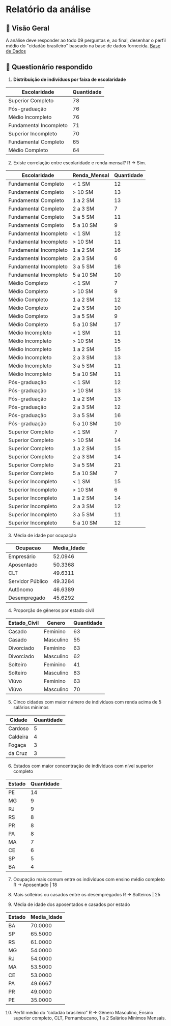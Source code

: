 # Relatório da análise

## 📌 Visão Geral
A análise deve responder ao todo 09 perguntas e, ao final, desenhar o perfil médio do "cidadão brasileiro" baseado na base de dados fornecida. [Base de Dados](arquivo.aql)

## 🔹 Questionário respondido

1. **Distribuição de indivíduos por faixa de escolaridade**

**Escolaridade** | **Quantidade** |
|--- | --- |
| Superior Completo	| 78 |
| Pós-graduação |	76 |
| Médio Incompleto | 76 |
| Fundamental Incompleto | 71 |
| Superior Incompleto	| 70 |
| Fundamental Completo | 65 |
| Médio Completo | 64 |

2. Existe correlação entre escolaridade e renda mensal?
R -> Sim.

**Escolaridade** |	**Renda_Mensal** |	**Quantidade**
|--- | --- | --- |
| Fundamental Completo	| < 1 SM	| 12 |
|	Fundamental Completo	| > 10 SM	| 13 |
|	Fundamental Completo	| 1 a 2 SM |	13 |
|	Fundamental Completo	| 2 a 3 SM |	7 |
|	Fundamental Completo	| 3 a 5 SM	| 11|
|	Fundamental Completo	| 5 a 10 SM |	9|
|	Fundamental Incompleto	| < 1 SM |	12|
|	Fundamental Incompleto	| > 10 SM |	11|
|	Fundamental Incompleto	| 1 a 2 SM |	16|
|	Fundamental Incompleto	| 2 a 3 SM |	6|
|	Fundamental Incompleto	| 3 a 5 SM	| 16|
|	Fundamental Incompleto	| 5 a 10 SM |	10|
|	Médio Completo	| < 1 SM |	7|
|	Médio Completo	| > 10 SM |	9|
|	Médio Completo	| 1 a 2 SM |	12|
|	Médio Completo	| 2 a 3 SM	| 10|
|	Médio Completo	| 3 a 5 SM |	9|
|	Médio Completo	| 5 a 10 SM |	17|
|	Médio Incompleto	| < 1 SM |	11|
|	Médio Incompleto	| > 10 SM |	15|
|	Médio Incompleto	| 1 a 2 SM |	15|
|	Médio Incompleto	| 2 a 3 SM |	13|
|	Médio Incompleto	| 3 a 5 SM |	11|
|	Médio Incompleto	| 5 a 10 SM |	11|
|	Pós-graduação	| < 1 SM |	12|
|	Pós-graduação	| > 10 SM |	13|
|	Pós-graduação	| 1 a 2 SM	| 13|
|	Pós-graduação	| 2 a 3 SM	| 12|
|	Pós-graduação	| 3 a 5 SM	| 16|
|	Pós-graduação	| 5 a 10 SM |	10|
|	Superior Completo	| < 1 SM | 7|
|	Superior Completo	| > 10 SM	| 14|
|	Superior Completo	| 1 a 2 SM | 15|
|	Superior Completo	| 2 a 3 SM | 14|
|	Superior Completo	| 3 a 5 SM | 21|
|	Superior Completo	| 5 a 10 SM | 7|
|	Superior Incompleto	| < 1 SM | 15|
|	Superior Incompleto	| > 10 SM	| 6|
|	Superior Incompleto	| 1 a 2 SM | 14|
|	Superior Incompleto	| 2 a 3 SM | 12|
|	Superior Incompleto | 3 a 5 SM | 11|
|	Superior Incompleto	| 5 a 10 SM | 12|

3. Média de idade por ocupação

**Ocupacao** | **Media_Idade**
|--- | --- |
|	Empresário |	52.0946|
|	Aposentado	| 50.3368|
|	CLT |	49.6311|
|	Servidor Público |	49.3284|
|	Autônomo |	46.6389|
|	Desempregado |	45.6292 |

4. Proporção de gêneros por estado civil

**Estado_Civil** |	**Genero** |	**Quantidade**
|--- | --- | --- |
|	Casado |	Feminino |	63|
|	Casado |	Masculino	| 55|
|	Divorciado |	Feminino |	63|
|	Divorciado |	Masculino |	62|
|	Solteiro |	Feminino | 41|
|	Solteiro |	Masculino	| 83|
|	Viúvo	| Feminino	| 63|
|	Viúvo	| Masculino	| 70|

5. Cinco cidades com maior número de indivíduos com renda acima de 5 salários mínimos

**Cidade** |	**Quantidade**
|--- | --- |
|	Cardoso	| 5|
|	Caldeira	| 4|
|	Fogaça	| 3|
|	da Cruz	| 3 |

6. Estados com maior concentração de indivíduos com nível superior completo

**Estado** | **Quantidade**
|--- | --- |
|	PE	| 14|
|	MG	| 9|
|	RJ	| 9|
|	RS	| 8|
|	PR	| 8|
|	PA	| 8|
|	MA	| 7|
|	CE	| 6|
|	SP	| 5|
|	BA	| 4|

7. Ocupação mais comum entre os indivíduos com ensino médio completo
R -> Aposentado | 18

8. Mais solteiros ou casados entre os desempregados
R -> Solteiros | 25

9. Média de idade dos aposentados e casados por estado

**Estado** |	**Media_Idade**
|--- | --- |
|	BA |	70.0000|
|	SP |	65.5000|
|	RS |	61.0000|
|	MG |	54.0000|
|	RJ |	54.0000|
|	MA |	53.5000|
|	CE |	53.0000|
|	PA |	49.6667|
|	PR |	49.0000|
|	PE |	35.0000|

10. Perfil médio do “cidadão brasileiro”
R -> Gênero Masculino, Ensino superior completo, CLT, Pernambucano, 1 a 2 Salários Mínimos Mensais.
